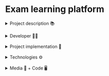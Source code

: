 # Exam learning platform


<details>
<summary>  Project description 📚</summary>
</br>
A platform to create your own lessons and tests. Currently it is set up with materials for the romanian Bacalaureat exam at the Romanian language.
</details>

</br>

<details>
<summary>  Developer 🙆‍♂️</summary>
</br>
- Alex Roman
</details>

</br>

<details>
<summary>  Project implementation 🔧</summary>
</br>
I started this project to develop a web project with Go on the backend and Typescript + React on the frontend. The first step was implementing a few api's on
the server to create, update and delete users for the authentification. After having the users down, I wanted to be able to add lessons interactively through the
platform. Similarly I added tests. Quick questions for each lesson: after creating a lesson, you can publish as many quick questions in relation with the said lesson
that will appear directly under the lesson and will be randomized for the user to practice their knowledge on the subject. Using the same concept, I made it so you
have to create a test first, then you can add questions and select to with test they should be related to. This will add the question to the test. The last and
I think the most fun part, the gamification. Quick questions will give you experience points and gold and passing tests will also give you rewards. The experience
will place the users higher on the global leaderboard and the gold can be spent for advantages during tests. Lastly, I implemented badges for the user's profile, as
a cute addition and a sense of progress for the learner.
</details>

</br>

<details>

<summary>  Technologies ⚙️</summary>
</br>
**I chose Golang as the language for the backend**
- It is blazingly fast.
- It scales better than other options.
- Writing *Go* feels good.
- **Fiber**
- Easy to start with.
- Intuitive
- **Xorm + Sqlite**
- I used Xorm to handle the database.
- Sqlite was easy enough to set up and it gave me everything I need as fast as I needed it.

**Typescript for the frondend**
- Some form of static types were a must for me
- **Node**
- Developed ecosystem
- More than enough documentation
- **React**
- Personal preference, it was my first project with React and I just wanted to try using it and see how I like it.

</details>
</br>

<details>
<summary> Media 📸 + Code 🖥️</summary>
  <blockquote>
  <details><summary>&nbsp;&nbsp;&nbsp;&nbsp;Screenshots: </summary>

  <img src="media/lesson-1.png" width="200" height="200">
  &nbsp;&nbsp;&nbsp;&nbsp;&nbsp;&nbsp;&nbsp;&nbsp;&nbsp;&nbsp;&nbsp;&nbsp;&nbsp;&nbsp;&nbsp;&nbsp;&nbsp;&nbsp;&nbsp;&nbsp;&nbsp;&nbsp;&nbsp;&nbsp;&nbsp;
  <img src="media/lesson-2.png" width="200" height="200">
  &nbsp;&nbsp;&nbsp;&nbsp;&nbsp;&nbsp;&nbsp;&nbsp;&nbsp;&nbsp;&nbsp;&nbsp;&nbsp;&nbsp;&nbsp;&nbsp;&nbsp;&nbsp;&nbsp;&nbsp;&nbsp;&nbsp;&nbsp;&nbsp;&nbsp;
  <img src="media/test-1.png" width="200" height="200">
  &nbsp;&nbsp;&nbsp;&nbsp;&nbsp;&nbsp;&nbsp;&nbsp;&nbsp;&nbsp;&nbsp;&nbsp;&nbsp;&nbsp;&nbsp;&nbsp;&nbsp;&nbsp;&nbsp;&nbsp;&nbsp;&nbsp;&nbsp;&nbsp;&nbsp;
  </br>
  <img src="media/test-2.png" width="200" height="200">
  &nbsp;&nbsp;&nbsp;&nbsp;&nbsp;&nbsp;&nbsp;&nbsp;&nbsp;&nbsp;&nbsp;&nbsp;&nbsp;&nbsp;&nbsp;&nbsp;&nbsp;&nbsp;&nbsp;&nbsp;&nbsp;&nbsp;&nbsp;&nbsp;&nbsp;
  <img src="media/create.png" width="200" height="200">
  &nbsp;&nbsp;&nbsp;&nbsp;&nbsp;&nbsp;&nbsp;&nbsp;&nbsp;&nbsp;&nbsp;&nbsp;&nbsp;&nbsp;&nbsp;&nbsp;&nbsp;&nbsp;&nbsp;&nbsp;&nbsp;&nbsp;&nbsp;&nbsp;&nbsp;
  <img src="media/leaderboard.png" width="200" height="200">

  </details>
  </blockquote>
  </br>
  
  <blockquote>
  <details><summary>&nbsp;&nbsp;&nbsp;&nbsp;Code: </summary>

[Code file](https://github.com/ralexgt/Platforma-BAC/tree/main/server) - Server </br>
[Code file](https://github.com/ralexgt/Platforma-BAC/tree/main/platforma-romana) - UI

  </details>
  </blockquote>
  </br>

  <blockquote>
  <details><summary>&nbsp;&nbsp;&nbsp;&nbsp;Fun fact: </summary>

  <strong>I learned using the Helix text editor during this project. 😁 Still no neovim chad though. 🤣🤣

  </details>
  </blockquote>
</details>
